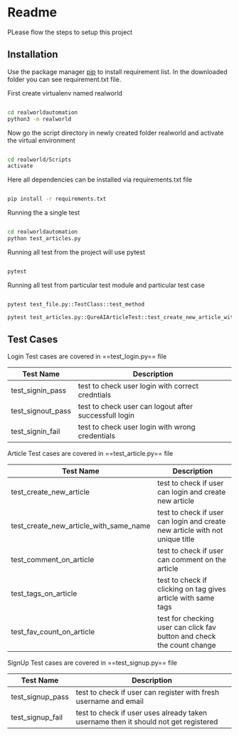 # Readme

PLease flow the steps to setup this project

## Installation

Use the package manager [pip](https://pip.pypa.io/en/stable/) to install requirement list. In the downloaded folder you can see requirement.txt file.

First create virtualenv named realworld

```bash

cd realworldautomation
python3 -m realworld

```
Now go the script directory in newly created folder realworld and activate the virtual environment

```bash

cd realworld/Scripts
activate

```

Here all dependencies can be installed via requirements.txt file

```bash

pip install -r requirements.txt

```

Running the a single test

```bash

cd realworldautomation
python test_articles.py

```

Running all test from the project will use pytest

```bash

pytest

```

Running all test from particular test module and particular test case

```bash

pytest test_file.py::TestClass::test_method

pytest test_articles.py::QureAIArticleTest::test_create_new_article_with_same_name

```

## Test Cases

Login Test cases are covered in ==test_login.py== file

| Test Name | Description |
| ----------- | ----------- |
| test_signin_pass | test to check user login with correct credntials |
| test_signout_pass | test to check user can logout after successfull login |
| test_signin_fail | test to check user login with wrong credentials |

Article Test cases are covered in ==test_article.py== file

| Test Name | Description |
| ----------- | ----------- |
| test_create_new_article | test to check if user can login and create new article |
| test_create_new_article_with_same_name | test to check if user can login and create new article with not unique title |
| test_comment_on_article | test to check if user can comment on the article |
| test_tags_on_article | test to check if clicking on tag gives article with same tags |
| test_fav_count_on_article | test for checking user can click fav button and check the count change |

SignUp Test cases are covered in ==test_signup.py== file

| Test Name | Description |
| ----------- | ----------- |
| test_signup_pass | test to check if user can register with fresh username and email |
| test_signup_fail | test to check if user uses already taken username then it should not get registered |